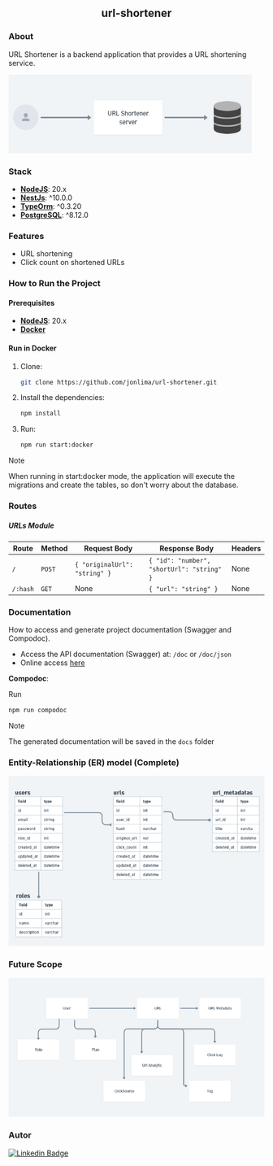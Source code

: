 <h2 align="center">url-shortener</h2>

### About

URL Shortener is a backend application that provides a URL shortening service.

<img src="./artifacts/sd-v1.png"/>

### Stack

- **[NodeJS](https://nodejs.org/en)**: 20.x
- **[NestJs](https://nestjs.com/)**: ^10.0.0
- **[TypeOrm](https://typeorm.io/)**: ^0.3.20
- **[PostgreSQL](https://www.postgresql.org/)**: ^8.12.0

### Features

- URL shortening
- Click count on shortened URLs

### How to Run the Project

#### Prerequisites

- **[NodeJS](https://nodejs.org/en)**: 20.x
- **[Docker](https://www.docker.com/)** 

#### Run in Docker

1. Clone:
   ```bash
   git clone https://github.com/jonlima/url-shortener.git
   ```
2. Install the dependencies:
   ```bash
   npm install
   ```
3. Run:
   ```bash
   npm run start:docker
   ```



> [!NOTE]  
>
> When running in start:docker mode, the application will execute the migrations and create the tables, so don't worry about the database.


### Routes

##### **URLs Module**

| **Route**           | **Method** | **Request Body**                                                     | **Response Body**                             | **Headers**                                  |
|---------------------|------------|----------------------------------------------------------------------|-----------------------------------------------|----------------------------------------------|
| `/`                 | `POST`     | `{ "originalUrl": "string" }`                                        | `{ "id": "number", "shortUrl": "string" }`    | None                                         |
| `/:hash`            | `GET`      | None                                                                 | `{ "url": "string" }`                         | None                                         |



### Documentation

How to access and generate project documentation (Swagger and Compodoc).

- Access the API documentation (Swagger) at: `/doc` or `/doc/json`
- Online access [here](https://jonlima.github.io/url-shortene)

**Compodoc**:

Run
```bash
npm run compodoc
```

> [!NOTE]
>
> The generated documentation will be saved in the `docs` folder


### Entity-Relationship (ER) model (Complete)

<img src="./artifacts/ER-Model.png"/>

### Future Scope

<img src="./artifacts/Scope.png" />

### Autor

[![Linkedin Badge](https://img.shields.io/badge/-JonathaLima-blue?style=flat-square&logo=Linkedin&logoColor=white&link=https://www.linkedin.com/in/jonathalima/)](https://www.linkedin.com/in/jonathalima/)